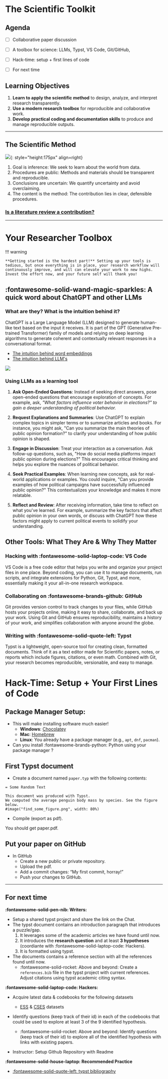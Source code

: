 # The Scientific Toolkit

## Agenda
- [ ] Collaborative paper discussion 
- [ ] A toolbox for science: LLMs, Typst, VS Code, Git/GitHub, 
- [ ] Hack-time: setup + first lines of code 
- [ ] For next time 


## Learning Objectives
1. **Learn to apply the scientific method** to design, analyze, and interpret research transparently.
2. **Use a modern research toolbox** for reproducible and collaborative work.
3. **Develop practical coding and documentation skills** to produce and manage reproducible outputs.

<!-- - Next week -->
<!-- - Python -->
<!-- - Run your first Python script and produce a simple plot -->

---

## The Scientific Method

![](../images/coffee.jpg){: style="height:175px" align=right}

1. Goal is inference: We seek to learn about the world from data.
2. Procedures are public: Methods and materials should be transparent and reproducible.
3. Conclusions are uncertain: We quantify uncertainty and avoid overclaiming.
4. The content is the method: The contribution lies in clear, defensible procedures.

### [Is a literature review a contribution?](https://www.cambridge.org/core/services/aop-cambridge-core/content/view/00B62000B6760AB78E1BD27E32A94C9F/S1049096506060264a.pdf/doing-a-literature-review.pdf?casa_token=szUhrJK1G30AAAAA:yj5nqRIULvP0oFEmACEq9AkAIZPdF8YBt9xWDetabQJwdKzVTZQ3yZvbGszZMNoesDnYgFtim2AA)

---

# Your Researcher Toolbox

!!! warning 

    **Getting started is the hardest part!** Setting up your tools is tedious, but once everything is in place, your research workflow will continuously improve, and will can elevate your work to new highs. Invest the effort now, and your future self will thank you!

## :fontawesome-solid-wand-magic-sparkles: A quick word about ChatGPT and other LLMs 

### What are they? What is the intuition behind it? 

ChatGPT is a Large Language Model (LLM) designed to generate human-like text based on the input it receives. It is part of the GPT (Generative Pre-trained Transformer) family of models and relying on deep learning algorithms to generate coherent and contextually relevant responses in a conversational format.

- [The intuition behind word embeddings](https://www.cs.cmu.edu/~dst/WordEmbeddingDemo/)
- [The intuition behind LLM's](https://ig.ft.com/generative-ai/)

![](https://upload.wikimedia.org/wikipedia/commons/a/a3/Gradient_descent.gif)

### Using LLMs as a learning tool
1. **Ask Open-Ended Questions**: Instead of seeking direct answers, pose open-ended questions that encourage exploration of concepts. For example, ask, *"What factors influence voter behavior in elections?" to gain a deeper understanding of political behavior.*

2. **Request Explanations and Summaries**: Use ChatGPT to explain complex topics in simpler terms or to summarize articles and books. For instance, you might ask, "Can you summarize the main theories of public opinion formation?" to clarify your understanding of how public opinion is shaped.

3. **Engage in Discussion**: Treat your interaction as a conversation. Ask follow-up questions, such as, "How do social media platforms impact public opinion during elections?" This encourages critical thinking and helps you explore the nuances of political behavior.

4. **Seek Practical Examples**: When learning new concepts, ask for real-world applications or examples. You could inquire, "Can you provide examples of how political campaigns have successfully influenced public opinion?" This contextualizes your knowledge and makes it more relatable.

5. **Reflect and Review**: After receiving information, take time to reflect on what you've learned. For example, summarize the key factors that affect public opinion in your own words, or discuss with ChatGPT how these factors might apply to current political events to solidify your understanding.


## Other Tools: What They Are & Why They Matter

### Hacking with **:fontawesome-solid-laptop-code: VS Code**

VS Code is a free code editor that helps you write and organize your project files in one place. Beyond coding, you can use it to manage documents, run scripts, and integrate extensions for Python, Git, Typst, and more, essentially making it your all-in-one research workspace.


### Collaborating on **:fontawesome-brands-github: GitHub**

Git provides version control to track changes to your files, while GitHub hosts your projects online, making it easy to share, collaborate, and back up your work. Using Git and GitHub ensures reproducibility, maintains a history of your work, and simplifies collaboration with anyone around the globe.

### Writing with **:fontawesome-solid-quote-left: Typst**

Typst is a lightweight, open-source tool for creating clean, formatted documents. Think of it as a text editor made for Scientific papers, notes, or reports which include figures, citations, or even math. Combined with Git, your research becomes reproducible, versionable, and easy to manage.


# Hack-Time: Setup + Your First Lines of Code 

## Package Manager Setup:  
- This will make installing software much easier!
    - **Windows**: [Chocolatey](https://chocolatey.org/install)  
    - **Mac**: [Homebrew](https://brew.sh/)  
    - **Linux**: You already have a package manager (e.g., `apt`, `dnf`, `pacman`).  
- Can you install :fontawesome-brands-python: Python using your package manager ?

## First Typst document
- Create a document named `paper.typ` with the following contents:
```
= Some Random Text

This document was produced with Typst.
We computed the average penguin body mass by species. See the figure below.
#image("find_some_figure.png", width: 80%)
```
- Compile (export as pdf).

You should get paper.pdf.

## Put your paper on GitHub
- In GitHub 
  - Create a new public or private repository.
  - Upload the pdf.
  - Add a commit changes: “My first commit, horray!”
  - Push your changes to GitHub.

---

## For next time

**:fontawesome-solid-pen-nib: Writers:**

- Setup a shared typst project and share the link on the Chat.
- The typst document contains an introduction paragraph that introduces a puzzle/gap. 
    1. It leverages some of the academic articles we have found until now. 
    2. It introduces the **research question** and at least **3 hypotheses** (coordiante with :fontawesome-solid-laptop-code: Hackers). 
    3. It is formatted using typst.
- The documents contains a reference section with all the references found until now.
    - :fontawesome-solid-rocket: Above and beyond: Create a `references.bib` file in the typst project with current references. Adjust citations using typst academic citing syntax.

**:fontawesome-solid-laptop-code: Hackers:**

- Acquire latest data & codebooks for the following datasets
    - [ESS](https://www.europeansocialsurvey.org/) & [CSES](https://cses.org/) datasets
- Identify questions (keep track of their id) in each of the codebooks that could be used to explore at least 3 of the 9 identified hypothesis.
    - :fontawesome-solid-rocket: Above and beyond: Identify questions (keep track of their id) to explore all of the identified hypothesis with links with existing papers.

- Instructor: Setup Github Repository with Readme

**:fontawesome-solid-house-laptop: Recommended Practice**

- [:fontawesome-solid-quote-left: typst bibliography](https://typst.app/docs/reference/model/bibliography/)
